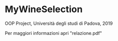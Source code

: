 # MyWineSelection
OOP Project, Università degli studi di Padova, 2019

Per maggiori informazioni apri "relazione.pdf"
